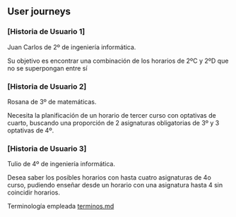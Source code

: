 ## User journeys

### [Historia de Usuario 1]

Juan Carlos de 2º de ingeniería informática.

Su objetivo es encontrar una combinación de los horarios de 2ºC y 2ºD que no se superpongan entre sí

### [Historia de Usuario 2]

Rosana de 3º de matemáticas.

Necesita la planificación de un horario de tercer curso con optativas de cuarto, buscando una proporción de 2 asignaturas obligatorias de 3º y 3 optativas de 4º.

### [Historia de Usuario 3]

Tulio de 4º de ingeniería informática.

Desea saber los posibles horarios con hasta cuatro asignaturas de 4o curso, pudiendo enseñar desde un horario con una asignatura hasta 4 sin coincidir horarios.


Terminología empleada [terminos.md](https://github.com/ChinChainis/Proyecto_Reparahorarios_IV2425/blob/Objetivo-1/docs/terminos.md)
